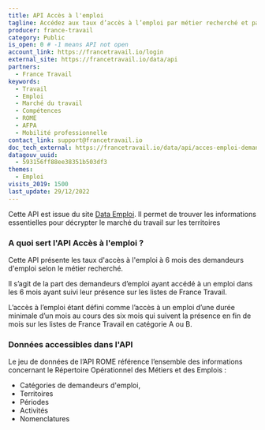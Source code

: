 ```yaml
---
title: API Accès à l'emploi
tagline: Accédez aux taux d’accès à l’emploi par métier recherché et par territoire
producer: france-travail
category: Public
is_open: 0 # -1 means API not open
account_link: https://francetravail.io/login
external_site: https://francetravail.io/data/api
partners:
  - France Travail
keywords:
  - Travail
  - Emploi
  - Marché du travail
  - Compétences
  - ROME
  - AFPA
  - Mobilité professionnelle
contact_link: support@francetravail.io
doc_tech_external: https://francetravail.io/data/api/acces-emploi-demandeurs-emploi?tabgroup-api=documentation&doc-section=api-doc-section-stats-d-acc%C3%A8s-%C3%A0-l-emploi-des-demandeurs-d-emploi-cat%C3%A9gories-a-et-b-%28acc_1%29
datagouv_uuid:
  - 593156ff88ee38351b503df3
themes:
  - Emploi
visits_2019: 1500
last_update: 29/12/2022
---
```


Cette API est issue du site [Data Emploi](https://dataemploi.pole-emploi.fr/accueil).
Il permet de  trouver les informations essentielles pour décrypter le marché du travail sur les territoires

### A quoi sert l'API Accès à l'emploi ?

Cette API présente les taux d'accès à l'emploi à 6 mois des demandeurs d'emploi selon le métier recherché. 

Il s’agit de la part des demandeurs d’emploi ayant accédé à un emploi dans les 6 mois ayant suivi leur présence sur les listes de France Travail. 

L’accès à l’emploi étant défini comme l’accès à un emploi d’une durée minimale d’un mois au cours des six mois qui suivent la présence en fin de mois sur les listes de France Travail en catégorie A ou B.

### Données accessibles dans l'API

Le jeu de données de l’API ROME référence l’ensemble des informations concernant le Répertoire Opérationnel des Métiers et des Emplois :

- Catégories de demandeurs d'emploi,
- Territoires
- Périodes
- Activités
- Nomenclatures
